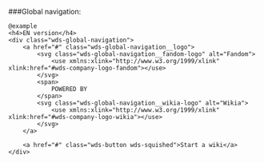 ###Global navigation:

	@example
	<h4>EN version</h4>
	<div class="wds-global-navigation">
		<a href="#" class="wds-global-navigation__logo">
			<svg class="wds-global-navigation__fandom-logo" alt="Fandom">
				<use xmlns:xlink="http://www.w3.org/1999/xlink" xlink:href="#wds-company-logo-fandom"></use>
			</svg>
			<span>
				POWERED BY
			</span>
			<svg class="wds-global-navigation__wikia-logo" alt="Wikia">
				<use xmlns:xlink="http://www.w3.org/1999/xlink" xlink:href="#wds-company-logo-wikia"></use>
			</svg>
		</a>

		<a href="#" class="wds-button wds-squished">Start a wiki</a>
	</div>
